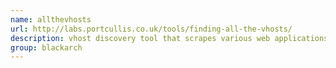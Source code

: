 ```yaml
---
name: allthevhosts
url: http://labs.portcullis.co.uk/tools/finding-all-the-vhosts/
description: vhost discovery tool that scrapes various web applications. URL : http://labs.portcullis.co.uk/tools/finding-all-the-vhosts/ Groups : blackarch blackarch-scanner blackarch-webapp
group: blackarch
---
```

